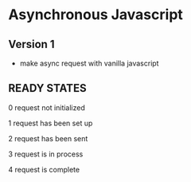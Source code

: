 # Asynchronous Javascript

## Version 1
- make async request with vanilla javascript



## READY STATES

0 request not initialized

1 request has been set up

2 request has been sent

3 request is in process

4 request is complete
